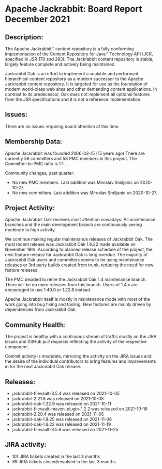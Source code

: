<!--
   Licensed to the Apache Software Foundation (ASF) under one or more
   contributor license agreements.  See the NOTICE file distributed with
   this work for additional information regarding copyright ownership.
   The ASF licenses this file to You under the Apache License, Version 2.0
   (the "License"); you may not use this file except in compliance with
   the License.  You may obtain a copy of the License at

       http://www.apache.org/licenses/LICENSE-2.0

   Unless required by applicable law or agreed to in writing, software
   distributed under the License is distributed on an "AS IS" BASIS,
   WITHOUT WARRANTIES OR CONDITIONS OF ANY KIND, either express or implied.
   See the License for the specific language governing permissions and
   limitations under the License.
-->
Apache Jackrabbit: Board Report December 2021
=============================================

## Description: 
The Apache Jackrabbit™ content repository is a fully conforming
implementation of the Content Repository for Java™ Technology API
(JCR, specified in JSR 170 and 283). The Jackrabbit content 
repository is stable, largely feature complete and actively being
maintained.
 
Jackrabbit Oak is an effort to implement a scalable and performant 
hierarchical content repository as a modern successor to the Apache
Jackrabbit content repository. It is targeted for use as the 
foundation of modern world-class web sites and other demanding 
content applications. In contrast to its predecessor, Oak does not 
implement all optional features from the JSR specifications and it 
is not a reference implementation. 
   
## Issues: 
There are no issues requiring board attention at this time.
   
## Membership Data:

Apache Jackrabbit was founded 2006-03-15 (15 years ago)
There are currently 58 committers and 58 PMC members in this project.
The Committer-to-PMC ratio is 1:1.

Community changes, past quarter:

- No new PMC members. Last addition was Miroslav Smiljanic on 2020-10-27.
- No new committers. Last addition was Miroslav Smiljanic on 2020-10-27.

## Project Activity: 
Apache Jackrabbit Oak receives most attention nowadays. All 
maintenance branches and the main development branch are 
continuously seeing moderate to high activity.

We continue making regular maintenance releases of Jackrabbit Oak. The
most recent release was Jackrabbit Oak 1.6.22 made available on
November 19th. According to planned release schedule of the project,
the next feature release for Jackrabbit Oak is long overdue. The
majority of Jackrabbit Oak users and committers seems to be using
maintenance releases or 3rd party builds created from trunk, reducing
the need for new feature releases.

The PMC decided to retire the Jackrabbit Oak 1.4 maintenance branch.
There will be no more releases from this branch. Users of 1.4.x are
encouraged to use 1.40.0 or 1.22.8 instead.

Apache Jackrabbit itself is mostly in maintenance mode with most of 
the work going into bug fixing and tooling. New features are mainly
driven by dependencies from Jackrabbit Oak.

## Community Health:
The project is healthy with a continuous stream of traffic mostly on
the JIRA issues and GitHub pull requests reflecting the activity of
the respective component. 

Commit activity is moderate, mirroring the activity on the 
JIRA issues and the desire of the individual contributors to bring
features and improvements in for the next Jackrabbit Oak release.

## Releases:

 - jackrabbit-filevault-3.5.4 was released on 2021-10-05
 - jackrabbit-2.21.8 was released on 2021-10-08
 - jackrabbit-oak-1.22.9 was released on 2021-10-11
 - jackrabbit-filevault-maven-plugin-1.2.2 was released on 2021-10-18
 - jackrabbit-2.20.4 was released on 2021-11-06
 - jackrabbit-oak-1.8.25 was released on 2021-11-08
 - jackrabbit-oak-1.6.22 was released on 2021-11-19
 - jackrabbit-filevault-3.5.6 was released on 2021-11-25

## JIRA activity:

 - 101 JIRA tickets created in the last 3 months 
 - 89 JIRA tickets closed/resolved in the last 3 months
 